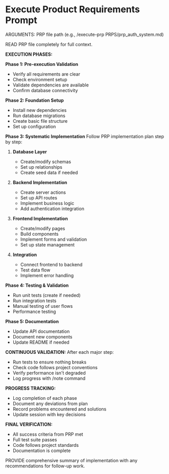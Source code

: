 # Execute Product Requirements Prompt

ARGUMENTS: PRP file path (e.g., /execute-prp PRPS/prp_auth_system.md)

READ PRP file completely for full context.

**EXECUTION PHASES:**

**Phase 1: Pre-execution Validation**
- Verify all requirements are clear
- Check environment setup
- Validate dependencies are available
- Confirm database connectivity

**Phase 2: Foundation Setup**
- Install new dependencies
- Run database migrations
- Create basic file structure
- Set up configuration

**Phase 3: Systematic Implementation**
Follow PRP implementation plan step by step:

1. **Database Layer**
   - Create/modify schemas
   - Set up relationships
   - Create seed data if needed

2. **Backend Implementation**
   - Create server actions
   - Set up API routes
   - Implement business logic
   - Add authentication integration

3. **Frontend Implementation**
   - Create/modify pages
   - Build components
   - Implement forms and validation
   - Set up state management

4. **Integration**
   - Connect frontend to backend
   - Test data flow
   - Implement error handling

**Phase 4: Testing & Validation**
- Run unit tests (create if needed)
- Run integration tests
- Manual testing of user flows
- Performance testing

**Phase 5: Documentation**
- Update API documentation
- Document new components
- Update README if needed

**CONTINUOUS VALIDATION:**
After each major step:
- Run tests to ensure nothing breaks
- Check code follows project conventions
- Verify performance isn't degraded
- Log progress with /note command

**PROGRESS TRACKING:**
- Log completion of each phase
- Document any deviations from plan
- Record problems encountered and solutions
- Update session with key decisions

**FINAL VERIFICATION:**
- All success criteria from PRP met
- Full test suite passes
- Code follows project standards
- Documentation is complete

PROVIDE comprehensive summary of implementation with any recommendations for follow-up work.